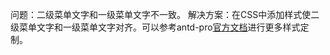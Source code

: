 问题：二级菜单文字和一级菜单文字不一致。
解决方案：在CSS中添加样式使二级菜单文字和一级菜单文字对齐。可以参考antd-pro[官方文档](https://pro.ant.design/docs/style-cn)进行更多样式定制。
